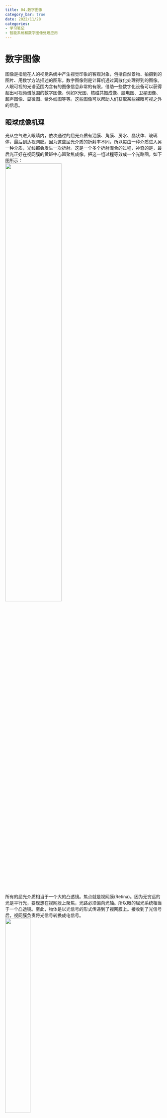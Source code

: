 ```yaml
---
title: 04.数字图像
category_bar: true
date: 2022/11/28
categories: 
- 学习笔记
- 智能系统和数字图像处理应用
---
```

# 数字图像
图像是指能在人的视觉系统中产生视觉印象的客观对象，包括自然景物、拍摄到的图片、用数学方法描述的图形。数字图像则是计算机通过离散化处理得到的图像。  
人眼可视的光谱范围内含有的图像信息非常的有限，借助一些数字化设备可以获得超出可视频谱范围的数字图像，例如X光图、核磁共振成像、脑电图、卫星图像、超声图像、显微图、紫外线图等等。这些图像可以帮助人们获取某些裸眼可视之外的信息。  
 
## 眼球成像机理
光从空气进入眼睛内，依次通过的屈光介质有泪膜、角膜、房水、晶状体、玻璃体，最后到达视网膜。因为这些屈光介质的折射率不同，所以每由一种介质进入另一种介质，光线都会发生一次折射。这是一个多个折射混合的过程，神奇的是，最后光正好在视网膜的黄斑中心凹聚焦成像。把这一组过程等效成一个光路图，如下图所示：  
<img src = https://cdn.jsdelivr.net/gh/l61012345/Pic/img/20221128133655.png width=60%>  
所有的屈光介质相当于一个大的凸透镜。焦点就是视网膜(Retina)。因为无穷远的光是平行光，要现想在视网膜上聚焦，光路必须偏向光轴。所以眼的屈光系统相当于一个凸透镜。至此，物体是以光信号的形式传递到了视网膜上。接收到了光信号后，视网膜负责将光信号转换成电信号。   
<img src = https://cdn.jsdelivr.net/gh/l61012345/Pic/img/20221128134500.png width=40%>  
视网膜上分布着两种细胞：对亮度敏感的视锥细胞(Cones)和对暗光敏感的视杆细胞(Rods)。这两种细胞在视网膜上的数量分布如图所示：  
<img src = https://cdn.jsdelivr.net/gh/l61012345/Pic/img/20221128134603.png width=50%>  

光打在视网膜上的视锥细胞和视杆细胞上时，通过视色素的漂白作用，关闭钠离子通道，导致细胞内外的电压的变化。转换成的电信号，通过视神经传递到视觉中枢。  


## 图像的数字化
像人眼一样，相机的镜头充当了屈光介质，而物体的像会投影在相机的CMOS传感器上，类比于人眼的视网膜。如同视网膜上的视锥细胞和视杆细胞一样，CMOS传感器将光学信息分为不同的单元，每个单元只处理一部分光学信息，这样的单元称为像素(pixel)。COMS拥有一个像素阵列(pixel array)，当外界光照射像素阵列时，CMOS上对应的像素单元发生光电效应，产生相应的电荷，从而将光信号转换为电信号。行像素单元内的图像信号通过各自所在列的信号总线传输到对应的模拟信号处理单元以及A/D转换器，转换成数字图像信号输出。   
<img src= https://cdn.jsdelivr.net/gh/l61012345/Pic/img/20221205112126.png width=30%> 

### 离散化过程
离散化(discretization)需要完成对光学信息空间位置的离散化（即对应信息的位置的离散化）和对每一个像素单元中光学信息强度的离散化（即对应信息的强度的离散化）。  
和大部分信息的数字化一样，这一过程可以大致分为两步将光学信息转换为数字图像：采样(sampling)和量化(quantization)。采样负责对离散空间信息，量化则是进一步对强度值进行离散化。  

#### 灰度值和RGB值
- 灰度图像  
对于黑白图像，或者又称为灰度图像(grey image)，光学信息的强度可以被一个值描述，这个值描述了一个像素区域内的信息有多黑/有多白，这个值称为灰度值(gray-scale value)。  
通常，在图像处理领域认为灰度值的范围为$[0,255]$，其中0表示纯黑色$\color{black}{▨}$，255表示纯白色 $\color{white}{▨}$，用8比特进行表示。  
**因此，每一张灰度图像都可以用一个矩阵表示，矩阵的每个位置上的元素表示对应空间上图像的像素点的灰度值。**  
下图展示了一张灰度图和它所对应的灰度值矩阵：  
<img src= https://cdn.jsdelivr.net/gh/l61012345/Pic/img/20221205160452.png width=70%>

- 彩色图像  
对于彩色图像，则是将图像拆分为由红绿蓝(Red$\color{red}{▨}$,Green$\color{green}{▨}$,Blue$\color{blue}{▨}$ )这三种光学三原色组成的三个图层，每个图层上的像素值依次表示对应颜色的深度，因此彩色图像中的每一个像素都可以由一个三维坐标$(R,G,B)$进行表示，**每个维度的值域均为$[0,255]$**，均使用**8比特**进行表示。例如：<font color=#66CCFF>▨</font>这种颜色在RGB空间中的坐标表示为：$(102,204,255)$，实际上是R=102<font color=#660000>▨</font>，G=204<font color=#00CC00>▨</font>，和B=255$\color{blue}{▨}$这三种颜色的叠加。  
**因此，每一张彩色图像都可以用三个矩阵表示，矩阵的每个位置上的元素表示对应空间上图像的像素点的R/G/B值。**  

- 视频  
视频是由一张一张的静态图快速播放形成的，一张静态图称为一帧(frame)，比如人眼分辨率的下限为每秒24帧，即视频一秒钟包含24张静态图，如此人眼才会将这些播放的静态图视为“动态的”。因此，每秒24帧的彩色视频中包含24张彩色图。  
因此每一个视频都可以转化为若干的矩阵时序序列。  


#### 量化过程涉及的术语
- 饱和(satuation)  
饱和是指量化过程中相似的模拟信号被量化为同一个数字而造成的细节丢失。  
<img src= https://cdn.jsdelivr.net/gh/l61012345/Pic/img/20221205105235.png width=40%>  

- 空间分辨率(spatial resolution)  
空间分辨率是指解析传感器区分紧密间隔物体的能力，**代表了使用多少个像素来表达一幅图像**。空间分辨率的大小表明了影像细节的可见程度。  
<img src= https://cdn.jsdelivr.net/gh/l61012345/Pic/img/20221205110009.png width=50%>  
下图展示了使用不同空间分辨率对同一个模拟图像进行量化后的结果。  
<img src= https://cdn.jsdelivr.net/gh/l61012345/Pic/img/20221205105612.png width=50%>  
可以发现，空间分辨率越高，其识别物体的能力越强，图像的细节越丰富。  

- 灰度分辨率(grey level resolution)  
灰度分辨率是灰度级中可分辨的最小变化，**代表了使用多少个比特来表示从纯白到纯黑的灰度范围**。通常，灰度级是2的整数次幂，常用的是8bit.  
下图展示了使用不同灰度分辨率对同一个模拟图像进行量化后的结果。  
<img src= https://cdn.jsdelivr.net/gh/l61012345/Pic/img/20221205110937.png width=50%>  
可以发现，灰度分辨率越高，其识别物体的能力越强，图像的明暗层次越丰富。  

## 基础图像处理
通过前文可知，**图像处理的本质是对图像所对应的矩阵进行相关的数学操作**。  
基础的图像处理有叠加、差分、反转、平移、旋转和缩放。  

### 叠加
叠加对应的矩阵操作就是将两个图片所对应的矩阵（以灰度图为例，下同）$I_1,I_2$进行相加:  
$$I_1+I_2$$
相加后的效果为“**亮的更亮、暗的更暗**”，图像对应的像素会比原来的像素值更高。  
将多张拍摄场景相同，但是随机噪点的数量和位置不同的照片通过叠加，可以得到比原来任何一张图片都噪点都要小很多的照片。  
叠加的原理被广泛应用在智能手机的低光拍摄中：在夜景或者暗光环境下，相机在按快门到成像的时候会用不同参数采集多张/多帧照片或者影像，在不同的帧数下找到不同的带有噪点性质的像素点，通过加权合成后得到一张较为干净、纯净的夜景或者暗光照片。由相机中的智能系统将有噪点的地方用没有噪点的帧数替换位置，经过反复加权、替换，就得到一张清晰的照片。  
<img src= https://cdn.jsdelivr.net/gh/l61012345/Pic/img/20221205164540.png width=50%>  

### 差分
图像差分，就是把两幅图像的对应像素值相减，以削弱图像的相似部分，突出显示图像的变化部分。  
$$I_1-I_2$$
差分可以用于异常检测中：使用一张正常状态的图片与需要进行异常检测的图片进行差分，可以发现被检测图片中与标准图片不一致的地方。  
<img src= https://cdn.jsdelivr.net/gh/l61012345/Pic/img/20221205165318.png width=50%>  

### 反转
对图像反转对应的是量化级的最高值减去图像当前对应的像素值，对于8bit灰度图，反转表示为一个全为255的矩阵减去图像对应的矩阵：  
$$[255]-I_1$$
<img src= https://cdn.jsdelivr.net/gh/l61012345/Pic/img/20221205165619.png width=30%>  

### 平移、旋转和缩放
图像的平移、旋转和缩放则是将原图像与一个对应的矩阵相乘，如下图所示：  
<img src= https://cdn.jsdelivr.net/gh/l61012345/Pic/img/20221205165805.png width=50%>  

需要注意的是，对于图像的旋转操作会由于图像空间量化误差而造成信息上的损失，如下图所示，某个图像经过旋转后出现了信息丢失，这是因为在空间量化中只认为图形在每个像素中占比超过50%的部分才会有对应的像素值：  
<img src= https://cdn.jsdelivr.net/gh/l61012345/Pic/img/20221205170715.png width=50%>  
<img src= https://cdn.jsdelivr.net/gh/l61012345/Pic/img/20221205170917.png width=50%>  